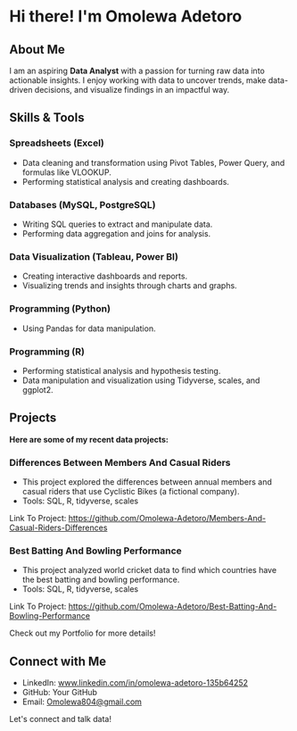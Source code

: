 # **Hi there!  I'm Omolewa Adetoro**

##  **About Me**
I am an aspiring **Data Analyst** with a passion for turning raw data into actionable insights. I enjoy working with data to uncover trends, make data-driven decisions, and visualize findings in an impactful way.

 ## **Skills & Tools**

### **Spreadsheets (Excel)**
*	Data cleaning and transformation using Pivot Tables, Power Query, and formulas like VLOOKUP.
*	Performing statistical analysis and creating dashboards.

### **Databases (MySQL, PostgreSQL)**
*	Writing SQL queries to extract and manipulate data.
*	Performing data aggregation and joins for analysis.

### **Data Visualization (Tableau, Power BI)**
*	Creating interactive dashboards and reports.
*	Visualizing trends and insights through charts and graphs.

### **Programming (Python)**
*	Using Pandas for data manipulation.

### **Programming (R)**
*	Performing statistical analysis and hypothesis testing.
*	Data manipulation and visualization using Tidyverse, scales, and ggplot2.

## **Projects**
**Here are some of my recent data projects:**
### Differences Between Members And Casual Riders
* This project explored the differences between annual members and casual riders that use Cyclistic Bikes (a fictional company).
* Tools: SQL, R, tidyverse, scales

Link To Project: https://github.com/Omolewa-Adetoro/Members-And-Casual-Riders-Differences

### Best Batting And Bowling Performance
* This project analyzed world cricket data to find which countries have the best batting and bowling performance.
* Tools: SQL, R, tidyverse, scales

Link To Project: https://github.com/Omolewa-Adetoro/Best-Batting-And-Bowling-Performance

Check out my Portfolio for more details!

## Connect with Me
*	LinkedIn: www.linkedin.com/in/omolewa-adetoro-135b64252
*	GitHub: Your GitHub
*	Email: Omolewa804@gmail.com 

Let's connect and talk data! 
